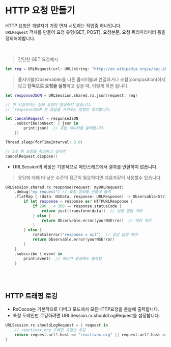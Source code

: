 # HTTP 요청 만들기

HTTP 요청은 개발자가 가장 먼저 시도하는 작업중 하나입니다.  
`URLRequest` 객체를 만들어 요청 유형(GET, POST), 요청본문, 요청 쿼리파라미터 등을 정의해야합니다.

</br>

> 간단한 GET 요청예시
```swift
let req = URLRequest(url: URL(string: "http://en.wikipedia.org/w/api.php?action=parse&page=Pizza&format=json"))
```

> 옵저버블(Observable)을 다른 옵저버블과 연결하거나 조합(composition)하지 않고 **단독으로 요청을 실행**하고 싶을 때, 이렇게 하면 됩니다.

```swift
let responseJSON = URLSession.shared.rx.json(request: req)

// 이 시점까지는 실제 요청이 발생하지 않습니다.
// `responseJSON`은 응답을 가져오는 방법만 정의합니다.

let cancelRequest = responseJSON
    .subscribe(onNext: { json in
        print(json)  // 응답 데이터를 출력합니다.
    })

Thread.sleep(forTimeInterval: 3.0)

// 3초 후 요청을 취소하고 싶다면
cancelRequest.dispose()
```
- URLSession의 확장은 기본적으로 메인스레드에서 결과를 반환하지 않습니다.

> 응답에 대해 더 낮은 수준의 접근이 필요하다면 다음과같이 사용할수 있습니다.
```swift
URLSession.shared.rx.response(request: myURLRequest)
    .debug("my request") // 요청 정보를 콘솔에 출력
    .flatMap { (data: NSData, response: URLResponse) -> Observable<String> in
        if let response = response as? HTTPURLResponse {
            if 200 ..< 300 ~= response.statusCode {
                return just(transform(data))  // 성공 응답 처리
            } else {
                return Observable.error(yourNSError)  // 에러 처리
            }
        } else {
            rxFatalError("response = nil")  // 응답 없음 에러
            return Observable.error(yourNSError)
        }
    }
    .subscribe { event in
        print(event)  // 에러가 발생해도 출력됨
    }
```

</br>
</br>



## HTTP 트래핑 로깅

- RxCocoa는 기본적으로 디버그 모드에서 모든HTTP요청을 콘솔에 출력합니다.
- 특정 도메인만 로깅하려면 URLSession.rx.shouldLogRequest를 설정합니다.

```swift
URLSession.rx.shouldLogRequest = { request in
    // reactivex.org 도메인 요청만 로깅
    return request.url?.host == "reactivex.org" || request.url?.host == "www.reactivex.org"
}
```